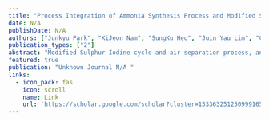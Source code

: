 ```yaml
---
title: "Process Integration of Ammonia Synthesis Process and Modified Sulphur-Iodine Cycle for Co-Production of Ammonia and Sulphuric Acid"
date: N/A
publishDate: N/A
authors: ["Junkyu Park", "KiJeon Nam", "SungKu Heo", "Juin Yau Lim", "Changkyoo Yoo"]
publication_types: ["2"]
abstract: "Modified Sulphur Iodine cycle and air separation process, and Haber-Bosch process are integrated to produce ammonia and sulphuric acid. Hydrogen and sulphuric acid are produced by Modified Sulphur Iodine cycle. In this study, the economic assessment and Heat Integration were performed on three integrated processes to identify the heat requirement. Furthermore, the cost of a separate ammonia plant and the sulphuric acid plant was compared to the integrated processes. The air is separated into nitrogen and oxygen through the membrane pressure swing adsorption process. Hydrogen and nitrogen intermediate products are combined with product ammonia by Haber-Bosch process. Three processes are simulated by the commercial chemical simulator, ASPEN PLUS. Heat Pinch technique was implemented to combined Modified Sulphur Iodine cycle, air separation, and ammonia production process to integrate the heat. As a result, the process scheme for the production of two important chemicals was provided with process Integration. Reduced cooling (73%), heating (59%), and total duty (34%) requirements are expected when the Heat Integration technique was applied to the system. The economic assessment result showed that the capital cost and operating cost were expected to be reduced by 32% and 23% when the intensification of ammonia and modified sulphur iodine cycle was applied."
featured: true
publication: "Unknown Journal N/A "
links:
  - icon_pack: fas
    icon: scroll
    name: Link
    url: 'https://scholar.google.com/scholar?cluster=15336325125099916569&hl=en&oi=scholarr'
---
```

